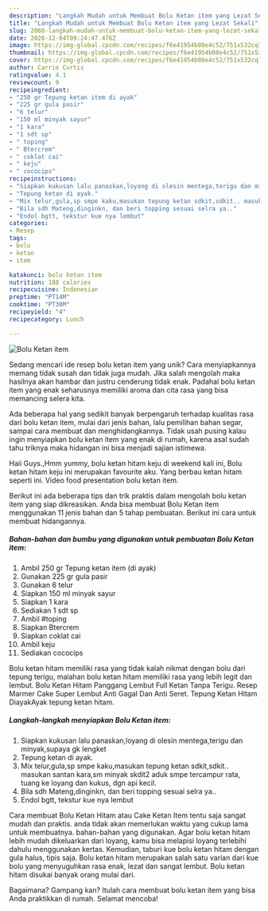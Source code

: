 ```yaml
---
description: "Langkah Mudah untuk Membuat Bolu Ketan item yang Lezat Sekali"
title: "Langkah Mudah untuk Membuat Bolu Ketan item yang Lezat Sekali"
slug: 2068-langkah-mudah-untuk-membuat-bolu-ketan-item-yang-lezat-sekali
date: 2020-12-04T09:24:47.476Z
image: https://img-global.cpcdn.com/recipes/f6e41954b08e4c52/751x532cq70/bolu-ketan-item-foto-resep-utama.jpg
thumbnail: https://img-global.cpcdn.com/recipes/f6e41954b08e4c52/751x532cq70/bolu-ketan-item-foto-resep-utama.jpg
cover: https://img-global.cpcdn.com/recipes/f6e41954b08e4c52/751x532cq70/bolu-ketan-item-foto-resep-utama.jpg
author: Carrie Curtis
ratingvalue: 4.1
reviewcount: 9
recipeingredient:
- "250 gr Tepung ketan item di ayak"
- "225 gr gula pasir"
- "6 telur"
- "150 ml minyak sayur"
- "1 kara"
- "1 sdt sp"
- " toping"
- " Btercrem"
- " coklat cai"
- " keju"
- " cococips"
recipeinstructions:
- "Siapkan kukusan lalu panaskan,loyang di olesin mentega,terigu dan minyak,supaya gk lengket"
- "Tepung ketan di ayak."
- "Mix telur,gula,sp smpe kaku,masukan tepung ketan sdkit,sdkit.. masukan santan kara,sm minyak skdit2 aduk smpe tercampur rata, tuang ke loyang dan kukus, dgn api kecil."
- "Bila sdh Mateng,dinginkn, dan beri topping sesuai selra ya.."
- "Endol bgtt, tekstur kue nya lembut"
categories:
- Resep
tags:
- bolu
- ketan
- item

katakunci: bolu ketan item 
nutrition: 188 calories
recipecuisine: Indonesian
preptime: "PT14M"
cooktime: "PT30M"
recipeyield: "4"
recipecategory: Lunch

---
```



![Bolu Ketan item](https://img-global.cpcdn.com/recipes/f6e41954b08e4c52/751x532cq70/bolu-ketan-item-foto-resep-utama.jpg)

Sedang mencari ide resep bolu ketan item yang unik? Cara menyiapkannya memang tidak susah dan tidak juga mudah. Jika salah mengolah maka hasilnya akan hambar dan justru cenderung tidak enak. Padahal bolu ketan item yang enak seharusnya memiliki aroma dan cita rasa yang bisa memancing selera kita.

Ada beberapa hal yang sedikit banyak berpengaruh terhadap kualitas rasa dari bolu ketan item, mulai dari jenis bahan, lalu pemilihan bahan segar, sampai cara membuat dan menghidangkannya. Tidak usah pusing kalau ingin menyiapkan bolu ketan item yang enak di rumah, karena asal sudah tahu triknya maka hidangan ini bisa menjadi sajian istimewa.

Haii Guys.,Hmm yummy, bolu ketan hitam keju di weekend kali ini, Bolu ketan hitam keju ini merupakan favourite aku. Yang berbau ketan hitam seperti ini. Video food presentation bolu ketan item.


Berikut ini ada beberapa tips dan trik praktis dalam mengolah bolu ketan item yang siap dikreasikan. Anda bisa membuat Bolu Ketan item menggunakan 11 jenis bahan dan 5 tahap pembuatan. Berikut ini cara untuk membuat hidangannya.

<!--inarticleads1-->

##### Bahan-bahan dan bumbu yang digunakan untuk pembuatan Bolu Ketan item:

1. Ambil 250 gr Tepung ketan item (di ayak)
1. Gunakan 225 gr gula pasir
1. Gunakan 6 telur
1. Siapkan 150 ml minyak sayur
1. Siapkan 1 kara
1. Sediakan 1 sdt sp
1. Ambil  #toping
1. Siapkan  Btercrem
1. Siapkan  coklat cai
1. Ambil  keju
1. Sediakan  cococips


Bolu ketan hitam memiliki rasa yang tidak kalah nikmat dengan bolu dari tepung terigu, malahan bolu ketan hitam memiliki rasa yang lebih legit dan lembut. Bolu Ketan Hitam Panggang Lembut Full Ketan Tanpa Terigu. Resep Marmer Cake Super Lembut Anti Gagal Dan Anti Seret. Tepung Ketan Hitam DiayakAyak tepung ketan hitam. 

<!--inarticleads2-->

##### Langkah-langkah menyiapkan Bolu Ketan item:

1. Siapkan kukusan lalu panaskan,loyang di olesin mentega,terigu dan minyak,supaya gk lengket
1. Tepung ketan di ayak.
1. Mix telur,gula,sp smpe kaku,masukan tepung ketan sdkit,sdkit.. masukan santan kara,sm minyak skdit2 aduk smpe tercampur rata, tuang ke loyang dan kukus, dgn api kecil.
1. Bila sdh Mateng,dinginkn, dan beri topping sesuai selra ya..
1. Endol bgtt, tekstur kue nya lembut


Cara membuat Bolu Ketan Hitam atau Cake Ketan Item tentu saja sangat mudah dan praktis. anda tidak akan memerlukan waktu yang cukup lama untuk membuatnya. bahan-bahan yang digunakan. Agar bolu ketan hitam lebih mudah dikeluarkan dari loyang, kamu bisa melapisi loyang terlebihi dahulu menggunakan kertas. Kemudian, taburi kue bolu ketan hitam dengan gula halus, tipis saja. Bolu ketan hitam merupakan salah satu varian dari kue bolu yang menyuguhkan rasa enak, lezat dan sangat lembut. Bolu ketan hitam disukai banyak orang mulai dari. 

Bagaimana? Gampang kan? Itulah cara membuat bolu ketan item yang bisa Anda praktikkan di rumah. Selamat mencoba!
